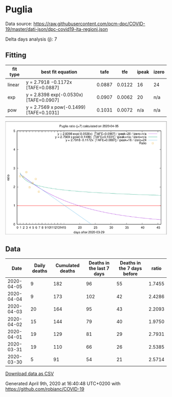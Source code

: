 # Puglia

Data source: https://raw.githubusercontent.com/pcm-dpc/COVID-19/master/dati-json/dpc-covid19-ita-regioni.json

Delta days analysis (j): 7

## Fitting 
|fit type|best fit equation|tafe|tfe|ipeak|izero|
|-------|-----|--------|------|---|---|
|linear|y = 2.7918 -0.1172x  [TAFE=0.0887]|0.0887|0.0122|16|24|
|exp|y = 2.8398 exp(-0.0530x)  [TAFE=0.0907]|0.0907|0.0062|20|n/a|
|pow|y = 2.7569 x pow(-0.1499)  [TAFE=0.1031]|0.1031|0.0072|n/a|n/a|

![Plot](COVID-19_puglia_j7_2020-04-05.png)

## Data
|Date|Daily deaths|Cumulated deaths|Deaths in the last 7 days|Deaths in the 7 days before|ratio|
|----|----------|-----------|-------|--------------------|-----|
|2020-04-05|9|182|96|55|1.7455|
|2020-04-04|9|173|102|42|2.4286|
|2020-04-03|20|164|95|43|2.2093|
|2020-04-02|15|144|79|40|1.9750|
|2020-04-01|19|129|81|29|2.7931|
|2020-03-31|19|110|66|26|2.5385|
|2020-03-30|5|91|54|21|2.5714|

[Download data as CSV](COVID-19_puglia_j7_2020-04-05.csv)

Generated April 9th, 2020 at 16:40:48 UTC+0200 with https://github.com/robianc/COVID-19
